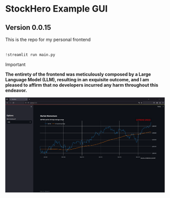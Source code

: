 # StockHero Example GUI
## Version 0.0.15
This is the repo for my personal frontend

```python

!streamlit run main.py

```

> [!IMPORTANT]
> **The entirety of the frontend was meticulously composed by a Large Language Model (LLM), resulting in an exquisite outcome, and I am pleased to affirm that no developers incurred any harm throughout this endeavor.**

![alt text](https://github.com/RobWen/StockHero_GUI/blob/main/example.png)
